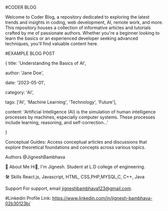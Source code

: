 #CODER BLOG

Welcome to Coder Blog, a repository dedicated to exploring the latest trends and insights in coding, web development, AI, remote work, and more. This repository houses a collection of informative articles and tutorials crafted by me of passionate authors. Whether you're a beginner looking to learn the basics or an experienced developer seeking advanced techniques, you'll find valuable content here.

#EXAMPLE BLOG POST

{
  title: 'Understanding the Basics of AI',
  
  author: 'Jane Doe',
  
  date: '2023-05-01',
  
  category: 'AI',
  
  tags: ['AI', 'Machine Learning', 'Technology', 'Future'],
  
  content: 'Artificial Intelligence (AI) is the simulation of human intelligence processes by machines, especially computer systems. These processes include learning, reasoning, and self-correction...'
  
}

Conceptual Guides: 
Access conceptual articles and discussions that explore theoretical foundations and concepts across various topics.


Authors
@JigneshBambhava

🚀 About Me
Hi👋, I'm Jignesh. Student at L.D college of engineering.

🛠 Skills
React.js, Javascript, HTML, CSS,PHP,MYSQL,C, C++, Java

Support
For support, email jigneshbambhava123@gmail.com.

#Linkedin Profile Link:
https://www.linkedin.com/in/jignesh-bambhava-02b30123b/
